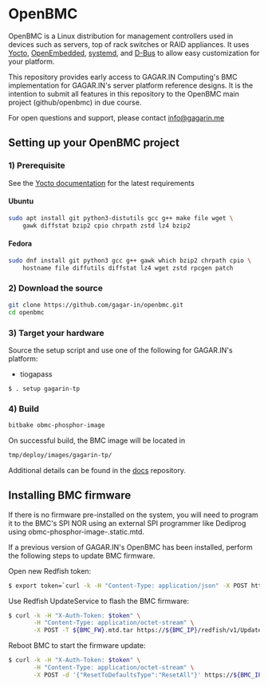 # OpenBMC

OpenBMC is a Linux distribution for management controllers used in devices such
as servers, top of rack switches or RAID appliances. It uses
[Yocto](https://www.yoctoproject.org/),
[OpenEmbedded](https://www.openembedded.org/wiki/Main_Page),
[systemd](https://www.freedesktop.org/wiki/Software/systemd/), and
[D-Bus](https://www.freedesktop.org/wiki/Software/dbus/) to allow easy
customization for your platform.

This repository provides early access to GAGAR.IN Computing's BMC implementation for GAGAR.IN's server platform reference designs. It is the intention to submit all features in this repository to the OpenBMC main project (github/openbmc) in due course.

For open questions and support, please contact info@gagarin.me

## Setting up your OpenBMC project

### 1) Prerequisite

See the
[Yocto documentation](https://docs.yoctoproject.org/ref-manual/system-requirements.html#required-packages-for-the-build-host)
for the latest requirements

#### Ubuntu

```sh
sudo apt install git python3-distutils gcc g++ make file wget \
    gawk diffstat bzip2 cpio chrpath zstd lz4 bzip2
```

#### Fedora

```sh
sudo dnf install git python3 gcc g++ gawk which bzip2 chrpath cpio \
    hostname file diffutils diffstat lz4 wget zstd rpcgen patch
```

### 2) Download the source

```sh
git clone https://github.com/gagar-in/openbmc.git
cd openbmc
```

### 3) Target your hardware

Source the setup script and use one of the following for GAGAR.IN's platform:

  - tiogapass

```text
$ . setup gagarin-tp
```

### 4) Build

```sh
bitbake obmc-phosphor-image
```

On successful build, the BMC image will be located in

```sh
tmp/deploy/images/gagarin-tp/
```
Additional details can be found in the [docs](https://github.com/openbmc/docs)
repository.

## Installing BMC firmware

If there is no firmware pre-installed on the system, you will need to program it to the BMC's SPI NOR using an external SPI programmer like Dediprog using obmc-phosphor-image-.static.mtd.

If a previous version of GAGAR.IN's OpenBMC has been installed, perform the following steps to update BMC firmware.

Open new Redfish token:

```sh
$ export token=`curl -k -H "Content-Type: application/json" -X POST https://${BMC_IP}/login -d '{"username" :  "root", "password" :  "0penBmc"}' | grep token | awk '{print $2;}' | tr -d '"'`
```

Use Redfish UpdateService to flash the BMC firmware:

```sh
$ curl -k -H "X-Auth-Token: $token" \
       -H "Content-Type: application/octet-stream" \
       -X POST -T ${BMC_FW}.mtd.tar https://${BMC_IP}/redfish/v1/UpdateService
```
Reboot BMC to start the firmware update:

```sh
$ curl -k -H "X-Auth-Token: $token" \
       -H "Content-Type: application/octet-stream" \
       -X POST -d '{"ResetToDefaultsType":"ResetAll"}' https://${BMC_IP}/redfish/v1/Managers/bmc/Actions/Manager.Reset
```
